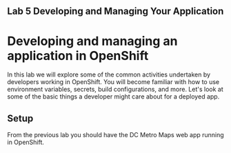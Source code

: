 ## Lab 5 Developing and Managing Your Application


# Developing and managing an application in OpenShift
In this lab we will explore some of the common activities undertaken by developers working in OpenShift.  You will become familiar with how to use environment variables, secrets, build configurations, and more.  Let's look at some of the basic things a developer might care about for a deployed app.

## Setup
From the previous lab you should have the DC Metro Maps web app running in OpenShift.  


